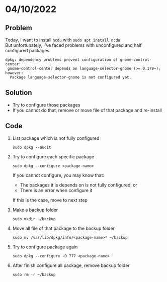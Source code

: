 # 04/10/2022
## Problem
Today, I want to install `ncdu` with `sudo apt install ncdu`
<br>
But unfortunately, I've faced problems with unconfigured and half configured packages
```commandline
dpkg: dependency problems prevent configuration of gnome-control-center:
 gnome-control-center depends on language-selector-gnome (>= 0.179~); however:
  Package language-selector-gnome is not configured yet.
```

## Solution
- Try to configure those packages
- If you cannot do that, remove or move file of that package and re-install

## Code
1. List package which is not fully configured
    ```commandline
    sudo dpkg --audit
    ```
2. Try to configure each specific package
    ```commandline
    sudo dpkg --configure <package-name>
    ```

    If you cannot configure, you may know that:
   - The packages it is depends on is not fully configured, or
   - There is an error when configure it
   
    If this is the case, move to next step

3. Make a backup folder
    ```commandline
    sudo mkdir ~/backup
    ```
   
4. Move all file of that package to the backup folder
    ```commandline
    sudo mv /var/lib/dpkg/info/<package-name>* ~/backup
    ```
   
5. Try to configure package again
    ```commandline
    sudo dpkg --configure -D 777 <package-name>
    ```

6. After finish configure all package, remove backup folder
    ```commandline
    sudo rm -r ~/backup
    ```